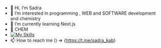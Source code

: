 - 👋 Hi, I’m Sadra
- 👀 I’m interested in programming , WEB and SOFTWARE development and chemistry
- 🌱 I’m currently learning Next.js
- 💞️ CHEM
-  [![My Skills](https://skillicons.dev/icons?i=js,html,css,next,react,nodejs,mongodb)](https://skillicons.dev)
- 📫 How to reach me () => {<a href="https://t.me/sadra_kab">https://t.me/sadra_kab</a>}
<!---
Sadraka/Sadraka is a ✨ special ✨ repository because its `README.md` (this file) appears on your GitHub profile.
You can click the Preview link to take a look at your changes.
--->
